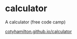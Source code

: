 # calculator
A calculator (free code camp)

[cotyhamilton.github.io/calculator](http://cotyhamilton.github.io/calculator/)
